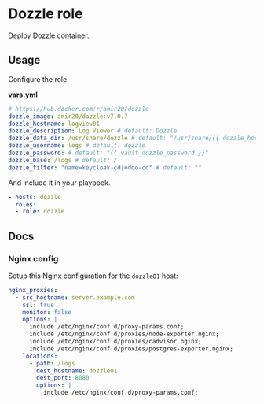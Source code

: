 # Dozzle role

Deploy Dozzle container.

## Usage

Configure the role.

**vars.yml**

```yml
# https://hub.docker.com/r/amir20/dozzle
dozzle_image: amir20/dozzle:v7.0.7
dozzle_hostname: logview01
dozzle_description: Log Viewer # default: Dozzle
dozzle_data_dir: /usr/share/dozzle # default: "/usr/share/{{ dozzle_hostname }}"
dozzle_username: logs # default: dozzle
dozzle_password: # default: "{{ vault_dozzle_password }}"
dozzle_base: /logs # default: /
dozzle_filter: "name=keycloak-cd|odoo-cd" # default: ""
```

And include it in your playbook.

```yml
- hosts: dozzle
  roles:
  - role: dozzle
```

## Docs

### Nginx config

Setup this Nginx configuration for the `dozzle01` host:

```yaml
nginx_proxies:
  - src_hostname: server.example.com
    ssl: true
    monitor: false
    options: |
      include /etc/nginx/conf.d/proxy-params.conf;
      include /etc/nginx/conf.d/proxies/node-exporter.nginx;
      include /etc/nginx/conf.d/proxies/cadvisor.nginx;
      include /etc/nginx/conf.d/proxies/postgres-exporter.nginx;
    locations:
      - path: /logs
        dest_hostname: dozzle01
        dest_port: 8080
        options: |
          include /etc/nginx/conf.d/proxy-params.conf;
```